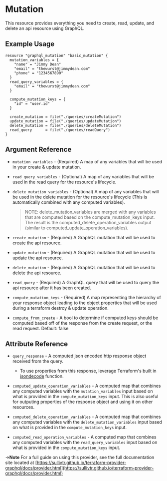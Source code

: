 # <resource name> Mutation

This resource provides everything you need to create, read, update, and delete an api resource using GraphQL. 

## Example Usage

```hcl
resource "graphql_mutation" "basic_mutation" {
  mutation_variables = {
    "name" = "Jimmy Dean"
    "email" = "thewurst@jimmydean.com"
    "phone" = "1234567890"
  }
  read_query_variables = {
    "email" = "thewurst@jimmydean.com"
  }

  compute_mutation_keys = {
    "id" = "user.id"
  }

  create_mutation = file("./queries/createMutation")
  update_mutation = file("./queries/updateMutation")
  delete_mutation = file("./queries/deleteMutation")
  read_query      = file("./queries/readQuery")
}
```

## Argument Reference
* `mutation_variables` - (Required) A map of any variables that will be used in your create & update mutation. 

* `read_query_variables` - (Optional) A map of any variables that will be used in the read query for the resource's lifecycle. 

* `delete_mutation_variables` - (Optional) A map of any variables that will be used in the delete mutation for the resource's lifecycle (This is automatically combined with any computed variables). 
  >NOTE: delete_mutation_variables are merged with any variables that are computed based on the compute_mutation_keys input. The result is the computed_delete_operation_variables output (similar to computed_update_operation_variables).

* `create_mutation` - (Required) A GraphQL mutation that will be used to create the api resource.
   
* `update_mutation` - (Required) A GraphQL mutation that will be used to update the api resource.
  
* `delete_mutation` - (Required) A GraphQL mutation that will be used to delete the api resource.

* `read_query` - (Required) A GraphQL query that will be used to query the api resource after it has been created.

* `compute_mutation_keys` - (Required) A map representing the hierarchy of your response object leading to the object properties that will be used during a terraform destroy & update operation.
* `compute_from_create` - A bool to determine if computed keys should be computed based off of the response from the create request, or the read request. Default: false


## Attribute Reference

* `query_response` - A computed json encoded http response object received from the query.
    - To use properties from this response, leverage Terraform's built in [jsondecode](https://www.terraform.io/docs/configuration/functions/jsondecode.html) function.

* `computed_update_operation_variables` - A computed map that combines any computed variables with the `mutation_variables` input based on what is provided in the `compute_mutation_keys` input. This is also useful for outputing properties of the response object and using it on other resources.
  
* `computed_delete_operation_variables` - A computed map that combines any computed variables with the `delete_mutation_variables` input based on what is provided in the `compute_mutation_keys` input.

* `computed_read_operation_variables` - A computed map that combines any computed variables with the `read_query_variables` input based on what is provided in the `compute_mutation_keys` input. 


->**Note** For a full guide on using this provider, see the full documentation site located at [https://sullivtr.github.io/terraform-provider-graphql/docs/provider.html](https://sullivtr.github.io/terraform-provider-graphql/docs/provider.html)
